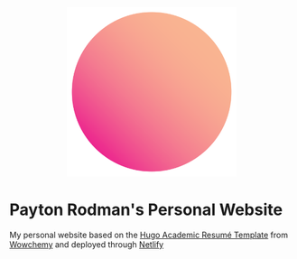 <p align="center"><a href="https://www.paytonelyce.com/" target="_blank" rel="noopener"><img src="/assets/images/icon.png" alt="Payton Rodman's Personal Site" width="300" height="300"></a></p>

# Payton Rodman's Personal Website

My personal website based on the [Hugo Academic Resumé Template](https://github.com/wowchemy/wowchemy-hugo-modules) from [Wowchemy](https://wowchemy.com/) and deployed through [Netlify](https://www.netlify.com/)
